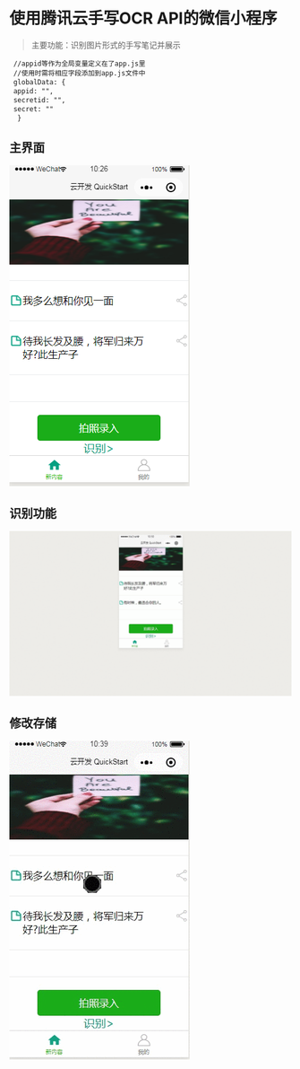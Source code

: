 # 使用腾讯云手写OCR API的微信小程序
 
>主要功能：识别图片形式的手写笔记并展示
 
     //appid等作为全局变量定义在了app.js里
     //使用时需将相应字段添加到app.js文件中
     globalData: {
     appid: "",
     secretid: "",
     secret: ""
      }
 
## 主界面

![未能成功显示首页](photo/index.png)
 
## 识别功能

![未能成功显示识别动图](photo/main.gif)
 
## 修改存储

![未能成功显示修改存储功能](photo/save.gif)
